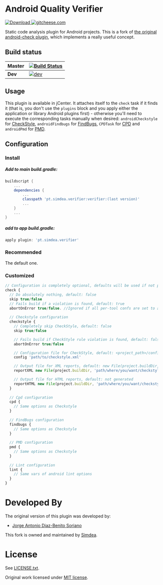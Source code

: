 Android Quality Verifier
===============
[ ![Download](https://api.bintray.com/packages/simdea/android-quality-verifier/pt.simdea.verifier/images/download.svg) ](https://bintray.com/simdea/android-quality-verifier/pt.simdea.verifier/_latestVersion) [![gitcheese.com](https://s3.amazonaws.com/gitcheese-ui-master/images/badge.svg)](https://www.gitcheese.com/donate/users/1757083/repos/87924699)

Static code analysis plugin for Android projects.
This is a fork of [the original android-check plugin][1], which implements a really useful concept.

Build status
------------

| Master   | [![Build Status](https://travis-ci.org/Simdea/android-quality-verifier.svg?branch=master)](https://travis-ci.org/Simdea/android-quality-verifier) |
|----------|-------------|
| **Dev** | [![dev](https://travis-ci.org/Simdea/android-quality-verifier.svg?branch=dev)](https://travis-ci.org/Simdea/android-quality-verifier) |

Usage
-----
This plugin is available in jCenter. It attaches itself to the `check` task if it finds it (that is, you don't use the `plugins` block and you apply either the application or library Android plugins first) - otherwise you'll need to execute the corresponding tasks manually when desired: `androidCheckstyle` for [CheckStyle][3], `androidFindbugs` for [FindBugs][4], `CPDTask`  for [CPD][5] and `androidPmd` for [PMD][6].

Configuration
-------------

### Install

##### Add to main build.gradle:
```gradle
buildscript {
    ...
    dependencies {
        ...
        classpath 'pt.simdea.verifier:verifier:(last version)'
        ...
    }
    ...
}
```

##### add to app build.gradle:
```gradle
apply plugin: 'pt.simdea.verifier'
```
### Recommended

The default one.

### Customized

```js
// Configuration is completely optional, defaults will be used if not present
check {
  // Do absolutely nothing, default: false
  skip true/false
  // Fails build if a violation is found, default: true
  abortOnError true/false. //Ignored if all per-tool confs are set to abortOnError false (see below)
  
  // Checkstyle configuration
  checkstyle {
    // Completely skip CheckStyle, default: false
    skip true/false

    // Fails build if CheckStyle rule violation is found, default: false
    abortOnError true/false

    // Configuration file for CheckStyle, default: <project_path>/config/checkstyle.xml, if non-existent then <project_path>/<module_path>/config/checkstyle.xml, if non-existent then plugin/src/main/resources/checkstyle/conf-default.xml
    config 'path/to/checkstyle.xml'

    // Output file for XML reports, default: new File(project.buildDir, 'outputs/checkstyle/checkstyle.xml')
    reportXML new File(project.buildDir, 'path/where/you/want/checkstyle.xml')

    // Output file for HTML reports, default: not generated
    reportHTML new File(project.buildDir, 'path/where/you/want/checkstyle.html')
  }
  
  // Cpd configuration
  cpd {
    // Same options as Checkstyle
  }
  
  // FindBugs configuration
  findbugs {
    // Same options as Checkstyle
  }
  
  // PMD configuration
  pmd {
    // Same options as Checkstyle
  }
  
  // Lint configuration
  lint {
    // Same vars of android lint options
  }
}
```

Developed By
============

The original version of this plugin was developed by:

  - [Jorge Antonio Diaz-Benito Soriano][9]

This fork is owned and maintained by [Simdea][2].

License
=======

See [LICENSE.txt][7].

Original work licensed under [MIT license][8].

[1]: https://github.com/stoyicker/android-check-2
[2]: http://simdea.pt/
[3]: http://checkstyle.sourceforge.net/
[4]: http://findbugs.sourceforge.net/
[5]: https://pmd.github.io/pmd-5.7.0/usage/cpd-usage.html
[6]: https://pmd.github.io/
[7]: LICENSE.txt
[8]: https://github.com/noveogroup/android-check/blob/master/LICENSE.txt
[9]: https://www.linkedin.com/in/jorgediazbenitosoriano
